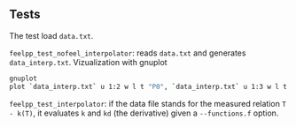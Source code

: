 ## Tests

The test load `data.txt`.

`feelpp_test_nofeel_interpolator`: reads `data.txt` and generates `data_interp.txt`.
Vizualization with gnuplot
```sh
gnuplot
plot `data_interp.txt` u 1:2 w l t "P0", `data_interp.txt` u 1:3 w l t "P1", `data_interp.txt` u 1:4 w l t "Spline", `data_interp.txt` u 1:5 w l t "Akima", `data_interp.txt` u 1:6 w l t "GSL"
```

`feelpp_test_interpolator`: if the data file stands for the measured relation `T - k(T)`, it evaluates `k` and `kd` (the derivative) given a `--functions.f` option.
